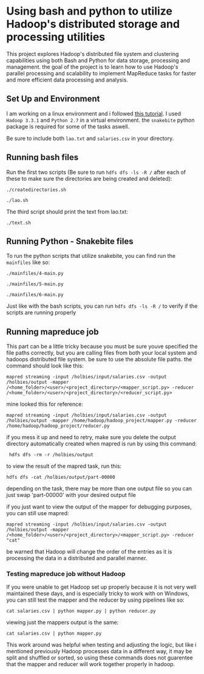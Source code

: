 # Using bash and python to utilize Hadoop's distributed storage and processing utilities

This project explores Hadoop's distributed file system and clustering capabilities using both Bash and Python for data storage, processing and management. the goal of the project is to learn how to use Hadoop's parallel processing and scalability to implement MapReduce tasks for faster and more efficient data processing and analysis.

## Set Up and Environment
I am working on a linux environment and i followed [this tutorial](https://www.baeldung.com/linux/hadoop-install-configure). I used ```Hadoop 3.3.1``` and ```Python 2.7``` in a virtual environment. the ```snakebite``` python package is required for some of the tasks aswell.

Be sure to include both ```lao.txt``` and ```salaries.csv``` in your directory.

## Running bash files
Run the first two scripts (Be sure to run ```hdfs dfs -ls -R /``` after each of these to make sure the directories are being created and deleted):

  ```./createdirectories.sh```

  ```./lao.sh```

The third script should print the text from lao.txt:

```./text.sh```



## Running Python - Snakebite files
To run the python scripts that utilize snakebite, you can find run the ```mainfiles``` like so:

```./mainfiles/4-main.py```

```./mainfiles/5-main.py```

```./mainfiles/6-main.py```

Just like with the bash scripts, you can run ```hdfs dfs -ls -R /``` to verify if the scripts are running properly

## Running mapreduce job
This part can be a little tricky because you must be sure youve specified the file paths correctly, but you are calling files from both your local system and hadoops distributed file system. be sure to use the absolute file paths. the command should look like this:

```mapred streaming -input /holbies/input/salaries.csv -output /holbies/output -mapper /<home_folder>/<user>/<project_directory>/<mapper_script.py> -reducer /<home_folder>/<user>/<project_directory>/<reducer_script.py>```

mine looked this for reference:

```mapred streaming -input /holbies/input/salaries.csv -output /holbies/output -mapper /home/hadoop/hadoop_project/mapper.py -reducer /home/hadoop/hadoop_project/reducer.py```

if you mess it up and need to retry, make sure you delete the output directory automatically created when mapred is run by using this command: 

``` hdfs dfs -rm -r /holbies/output```

to view the result of the mapred task, run this:

```hdfs dfs -cat /holbies/output/part-00000```

depending on the task, there may be more than one output file so you can just swap 'part-00000' with your desired output file

if you just want to view the output of the mapper for debugging purposes, you can still use mapred:

```mapred streaming -input /holbies/input/salaries.csv -output /holbies/output -mapper /<home_folder>/<user>/<project_directory>/<mapper_script.py> -reducer "cat"```

be warned that Hadoop will change the order of the entries as it is processing the data in a distributed and parallel manner.

### Testing mapreduce job without Hadoop
If you were unable to get Hadoop set up properly because it is not very well maintained these days, and is especially tricky to work with on Windows, you can still test the mapper and the reducer by using pipelines like so:

```cat salaries.csv | python mapper.py | python reducer.py```

viewing just the mappers output is the same:

```cat salaries.csv | python mapper.py ```

This work around was helpful when testing and adjusting the logic, but like i mentioned previously Hadoop processes data in a different way, it may be split and shuffled or sorted, so using these commands does not guarentee that the mapper and reducer will work together properly in hadoop.
